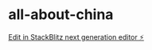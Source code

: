 # all-about-china

[Edit in StackBlitz next generation editor ⚡️](https://stackblitz.com/~/github.com/amessiha811986-replit/all-about-china)